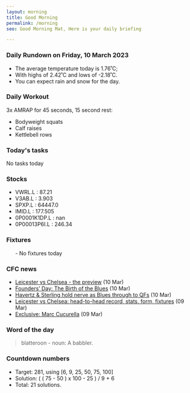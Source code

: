 ```yaml
---
layout: morning
title: Good Morning
permalink: /morning
seo: Good Morning Mat, Here is your daily briefing

---
```


<!-- weather_marker starts -->
### Daily Rundown on Friday, 10 March 2023

- The average temperature today is 1.76˚C;
- With highs of 2.42˚C and lows of -2.18˚C.
- You can expect rain and snow for the day.

<!-- weather_marker ends -->

### Daily Workout
<!-- workout_marker starts -->
3x AMRAP for 45 seconds, 15 second rest:

- Bodyweight squats
- Calf raises
- Kettlebell rows

<!-- workout_marker ends -->

### Today's tasks
<!-- task_marker starts -->
No tasks today
<!-- task_marker ends -->

### Stocks

<!-- stocks_marker starts -->

- VWRL.L : 87.21
- V3AB.L : 3.903
- SPXP.L : 64447.0
- IMID.L : 177.505
- 0P0001K1DP.L : nan
- 0P00013P6I.L : 246.34

<!-- stocks_marker ends -->

### Fixtures

<!-- sports_marker starts -->

<ul>
- No fixtures today</ul>

<!-- sports_marker ends -->

### CFC news

<!-- cfc_marker starts -->
- [Leicester vs Chelsea - the preview](https://chelseafc.com/en/news/article/leicester-vs-chelsea-the-preview) (10 Mar)
- [Founders’ Day: The Birth of the Blues](https://chelseafc.com/en/news/article/founders-day-the-birth-of-the-blues) (10 Mar)
- [Havertz & Sterling hold nerve as Blues through to QFs](https://chelseafc.com/en/video/havertz-and-sterling-hold-nerve-as-blues-through-to-qfs) (10 Mar)
- [Leicester vs Chelsea: head-to-head record, stats, form, fixtures](https://chelseafc.com/en/news/article/leicester-vs-chelsea-head-to-head-record-stats-form-fixtures) (09 Mar)
- [Exclusive: Marc Cucurella](https://chelseafc.com/en/video/230309-cucu-wt-16x9) (09 Mar)

<!-- cfc_marker ends -->

### Word of the day
<!-- word_marker starts -->

 > blatteroon - noun: A babbler.

<!-- word_marker ends -->

### Countdown numbers
<!-- game_marker starts -->

- Target: 281, using [6, 9, 25, 50, 75, 100]
- Solution: ( ( 75 - 50 ) x 100 - 25 ) / 9 + 6
- Total: 21 solutions.

<!-- game_marker ends -->
